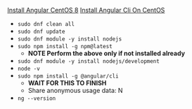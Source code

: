 [Install Angular CentOS 8](https://idroot.us/install-angular-centos-8/)
[Install Angular Cli On CentOS](https://tecadmin.net/install-angular-cli-on-centos/)
* `sudo dnf clean all`
* `sudo dnf update`
* `sudo dnf module -y install nodejs`
* `sudo npm install -g npm@latest`
  * **NOTE Perform the above only if not installed already**
* `sudo dnf module -y install nodejs/development`
* `node -v`
* `sudo npm install -g @angular/cli`
  * **WAIT FOR THIS TO FINISH**
  * Share anonymous usage data: N
* `ng --version`
